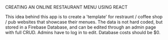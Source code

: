 CREATING AN ONLINE RESTAURANT MENU USING REACT

This idea behind this app is to create a 'template' for restraunt / coffee shop / pub websites that showcase their menues. The data is not hard coded, but stored in a Firebase Database, and can be edited through an admin page with full CRUD. Admins have to log in to edit. Database costs should be $0.